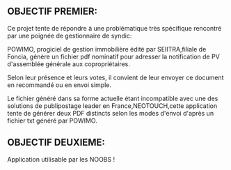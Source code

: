 <h2>OBJECTIF PREMIER:</h2>
<p>Ce projet tente de répondre à une problématique très spécifique rencontré par une poignée de gestionnaire de syndic:</p>
<p>POWIMO, progiciel de gestion immobilière édité par SEIITRA,filiale de Foncia, génère un fichier pdf nominatif pour adresser la notification de PV d'assemblée générale aux copropriétaires.</p>
<p>Selon leur présence et leurs votes, il convient de leur envoyer ce document en recommandé ou en envoi simple.</p>
<p>Le fichier généré dans sa forme actuelle étant incompatible avec une des solutions de publipostage leader en France,NEOTOUCH,cette application tente de générer deux PDF distincts selon les modes d'envoi d'après un fichier txt généré par POWIMO.</p>

<h2>OBJECTIF DEUXIEME:</h2> 
Application utilisable par les NOOBS !
